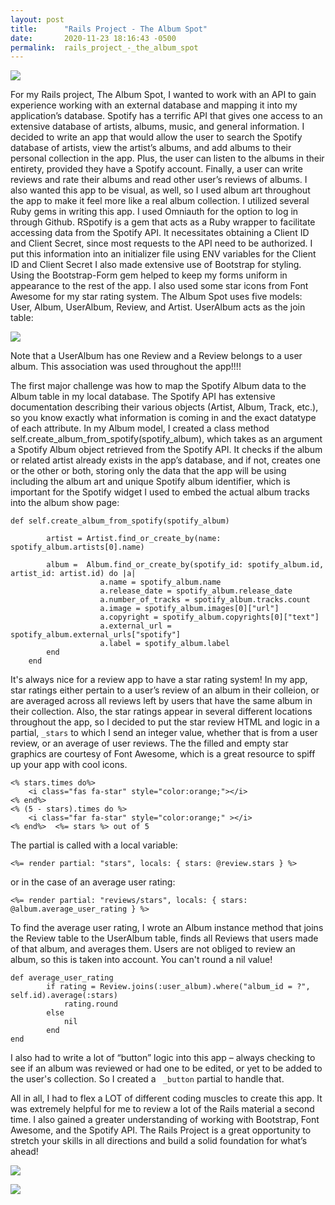 ```yaml
---
layout: post
title:      "Rails Project - The Album Spot"
date:       2020-11-23 18:16:43 -0500
permalink:  rails_project_-_the_album_spot
---
```


![](https://i.imgur.com/uI4dIUy.png?1)


For my Rails project, The Album Spot, I wanted to work with an API to gain experience working with an external database and mapping it into my application’s database.  Spotify has a terrific API that gives one access to an extensive database of artists, albums, music, and general information.  I decided to write an app that would allow the user to search the Spotify database of artists, view the artist’s albums, and add albums to their personal collection in the app.  Plus, the user can listen to the albums in their entirety, provided they have a Spotify account.  Finally, a user can write reviews and rate their albums and read other user’s reviews of albums.  I also wanted this app to be visual, as well, so I used album art throughout the app to make it feel more like a real album collection.
I utilized several Ruby gems in writing this app.  I used Omniauth for the option to log in through Github. RSpotify is a gem that acts as a Ruby wrapper to facilitate accessing data from the Spotify API.  It necessitates obtaining a Client ID and Client Secret, since most requests to the API need to be authorized.  I put this information into an initializer file using ENV variables for the Client ID and Client Secret
I also made extensive use of Bootstrap for styling.  Using the Bootstrap-Form gem helped to keep my forms uniform in appearance to the rest of the app.  I also used some star icons from Font Awesome for my star rating system.
The Album Spot uses five models:  User, Album, UserAlbum, Review, and Artist.  UserAlbum acts as the join table:

![](https://i.imgur.com/ABG7Wux.png?1)

Note that a UserAlbum has one Review and a Review belongs to a user album.  This association was used throughout the app!!!!

The first major challenge was how to map the Spotify Album data to the Album table in my local database.  The Spotify API has extensive documentation describing their various objects (Artist, Album, Track, etc.), so you know exactly what information is coming in and the exact datatype of each attribute.  In my Album model, I created a class method self.create_album_from_spotify(spotify_album), which takes as an argument a Spotify Album object retrieved from the Spotify API.  It checks if the album or related artist already exists in the app’s database, and if not, creates one or the other or both, storing only the data that the app will be using including the album art and unique Spotify album identifier, which is important for the Spotify widget I used to embed the actual album tracks into the album show page:

```
def self.create_album_from_spotify(spotify_album)
    
        artist = Artist.find_or_create_by(name: spotify_album.artists[0].name) 

        album =  Album.find_or_create_by(spotify_id: spotify_album.id, artist_id: artist.id) do |a|
                    a.name = spotify_album.name
                    a.release_date = spotify_album.release_date
                    a.number_of_tracks = spotify_album.tracks.count
                    a.image = spotify_album.images[0]["url"]
                    a.copyright = spotify_album.copyrights[0]["text"]
                    a.external_url = spotify_album.external_urls["spotify"]
                    a.label = spotify_album.label
        end
    end
```

It's always nice for a review app to have a star rating system!  In my app, star ratings either pertain to a user’s review of an album in their colleion, or are averaged across all reviews left by users that have the same album in their collection.  Also, the star ratings appear in several different locations throughout the app, so I decided to put the star review HTML and logic in a partial, `_stars` to which I send an integer value, whether that is from a user review, or an average of user reviews.  The  the filled and empty star graphics are courtesy of Font Awesome, which is a great resource to spiff up your app with cool icons.  

```
<% stars.times do%>
    <i class="fas fa-star" style="color:orange;"></i>
<% end%>
<% (5 - stars).times do %>
    <i class="far fa-star" style="color:orange;" ></i>
<% end%>  <%= stars %> out of 5
```

The partial is called with a local variable:

```
<%= render partial: "stars", locals: { stars: @review.stars } %>
```
or in the case of an average user rating:

```
<%= render partial: "reviews/stars", locals: { stars: @album.average_user_rating } %>
```

To find the average user rating, I wrote an Album instance method that joins the Review table to the UserAlbum table, finds all Reviews that users made of that album, and averages them.  Users are not obliged to review an album, so this is taken into account.  You can't round a nil value!

```
def average_user_rating
        if rating = Review.joins(:user_album).where("album_id = ?", self.id).average(:stars)
            rating.round
        else
            nil
        end   
end
```
I also had to write a lot of “button” logic into this app – always checking to see if an album was reviewed or had one to be edited, or yet to be added to the user's collection. So I created a ` _button` partial to handle that.

All in all, I had to flex a LOT of different coding muscles to create this app.  It was extremely helpful for me to review a lot of the Rails material a second time.  I also gained a greater understanding of working with Bootstrap, Font Awesome, and the Spotify API.  The Rails Project is a great opportunity to stretch your skills in all directions and build a solid foundation for what’s ahead!


![](https://i.imgur.com/T6qxRWA.png?1)

![](https://i.imgur.com/lTS8Aua.png?1)
